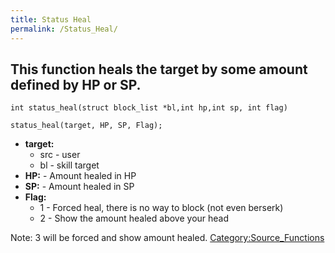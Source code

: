 ```yaml
---
title: Status Heal
permalink: /Status_Heal/
---
```


This function heals the target by some amount defined by HP or SP.
------------------------------------------------------------------

`int status_heal(struct block_list *bl,int hp,int sp, int flag)`

`status_heal(target, HP, SP, Flag);`

-   **target:**
    -   src - user
    -   bl - skill target
-   **HP:** - Amount healed in HP
-   **SP:** - Amount healed in SP
-   **Flag:**
    -   1 - Forced heal, there is no way to block (not even berserk)
    -   2 - Show the amount healed above your head

Note: 3 will be forced and show amount healed. [Category:Source_Functions](Source_Functions)